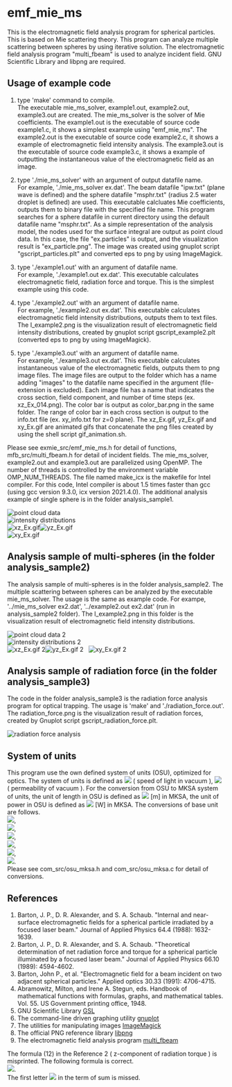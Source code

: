 # emf_mie_ms
This is the electromagnetic field analysis program for spherical particles. This is based on Mie scattering theory. 
This program can analyze multiple scattering between spheres by using iterative solution. 
The electromagnetic field analysis program "multi_fbeam" is used to analyze incident field. 
GNU Scientific Library and libpng are required.


## Usage of example code

1. type 'make' command to compile.  
   The executable mie_ms_solver, example1.out, example2.out, example3.out are created. 
   The mie_ms_solver is the solver of Mie coefficients. 
   The example1.out is the executable of source code example1.c, it shows a simplest example using "emf_mie_ms". 
   The example2.out is the executable of source code example2.c, it shows a example of electromagnetic field intensity analysis. 
   The example3.out is the executable of source code example3.c, 
   it shows a example of outputting the instantaneous value of the electromagnetic field as an image.  
   
2. type './mie_ms_solver' with an argument of output datafile name.  
   For example, './mie_ms_solver ex.dat'. 
   The beam datafile "ipw.txt" (plane wave is defined) and the sphere datafile "msphr.txt" (radius 2.5 water droplet is defined) are used. 
   This executable calcluates Mie coefficients, outputs them to binary file with the specified file name.
   This program searches for a sphere datafile in current directory using the default datafile name "msphr.txt". 
   As a simple representation of the analysis model, the nodes used for the surface integral are output as point cloud data. 
   In this case, the file "ex.particles" is output, and the visualization result is "ex_particle.png".
   The image was created using gnuplot script "gscript_particles.plt" and converted eps to png by using ImageMagick.  
   
3. type './example1.out' with an argument of datafile name.   
   For example, './example1.out ex.dat'. 
   This executable calculates electromagnetic field, radiation force and torque. This is the simplest example using this code.   
   
4. type './example2.out' with an argument of datafile name.  
   For example, './example2.out ex.dat'. 
   This executable calculates electromagnetic field intensity distributions, outputs them to text files.
   The I_example2.png is the visualization result of electromagnetic field intensity distributions, created by gnuplot script gscript_example2.plt
   (converted eps to png by using ImageMagick).  
   
5. type './example3.out' with an argument of datafile name.  
   For example, './example3.out ex.dat'.
   This executable calculates instantaneous value of the electromagnetic fields, outputs them to png image files.
   The image files are output to the folder which has a name adding "images" to the datafile name specified in the argument (file-extension is excluded). 
   Each image file has a name that indicates the cross section, field component, and number of time steps (ex. xz_Ex_014.png). 
   The color bar is output as color_bar.png in the same folder.
   The range of color bar in each cross section is output to the info.txt file (ex. xy_info.txt for z=0 plane).
   The xz_Ex.gif, yz_Ex.gif and xy_Ex.gif are animated gifs that concatenate the png files created by using the shell script gif_animation.sh.  
   
Please see exmie_src/emf_mie_ms.h for detail of functions, mfb_src/multi_fbeam.h for detail of incident fields. 
The mie_ms_solver, example2.out and example3.out are parallelized using OpenMP. 
The number of threads is controlled by the environment variable OMP_NUM_THREADS.
The file named make_icx is the makefile for Intel compiler. 
For this code, Intel compiler is about 1.5 times faster than gcc (using gcc version 9.3.0, icx version 2021.4.0). 
The additional analysis example of single sphere is in the folder analysis_sample1.  

![point cloud data](ex_particles.png "nodes for surface integral (ex_particles.png)")  
![intensity distributions](I_example2.png "intensity distributions (I_example2.png)")  
![xz_Ex.gif](xz_Ex.gif "instantaneous value of the E_x on y=0 plane (xz_Ex.gif)")![yz_Ex.gif](yz_Ex.gif "instantaneous value of the E_x on x=0 plane (yz_Ex.gif)")  
![xy_Ex.gif](xy_Ex.gif "instantaneous value of the E_x on z=0 plane (xy_Ex.gif)")  



## Analysis sample of multi-spheres (in the folder analysis_sample2)

The analysis sample of multi-spheres is in the folder analysis_sample2. 
The multiple scattering between spheres can be analyzed by the executable mie_ms_solver.
The usage is the same as example code. 
For exampe, '../mie_ms_solver ex2.dat', '../example2.out ex2.dat' (run in analysis_sample2 folder). 
The I_example2.png in this folder is the visualization result of electromagnetic field intensity distributions.  

![point cloud data 2](analysis_sample2/ex2_particles.png "nodes for surface integral (analysis_sample2/ex_particles.png)")  
![intensity distributions 2](analysis_sample2/I_example2.png "intensity distributions (analysis_sample2/I_example2.png)")  
![xz_Ex.gif 2](analysis_sample2/xz_Ex.gif "instantaneous value of the E_x on y=0 plane (analysis_sample2/xz_Ex.gif)")![yz_Ex.gif 2](analysis_sample2/yz_Ex.gif "instantaneous value of the E_x on x=0 plane (analysis_sample2/yz_Ex.gif)")  
![xy_Ex.gif 2](analysis_sample2/xy_Ex.gif "instantaneous value of the E_x on z=0 plane (analysis_sample2/xy_Ex.gif)")  


## Analysis sample of radiation force (in the folder analysis_sample3)  

The code in the folder analysis_sample3 is the radiation force analysis program for optical trapping. 
The usage is 'make' and './radiation_force.out'.
The radiation_force.png is the visualization result of radiation forces, created by Gnuplot script gscript_radiation_force.plt.  

![radiation force analysis](analysis_sample3/radiation_force.png "vector plot of radiation force (analysis_sample3/radiation_force.png)")


## System of units

This program use the own defined system of units (OSU), optimized for optics. 
The system of units is defined as <img src="https://latex.codecogs.com/gif.latex?c_0=1"> ( speed of light in vacuum ), 
<img src="https://latex.codecogs.com/gif.latex?\mu_0=1"> ( permeability of vacuum ). 
For the conversion from OSU to MKSA system of units, the unit of length in OSU is defined as 
<img src="https://latex.codecogs.com/gif.latex?1\times10^{-6}"> [m] in MKSA, the unit of power in OSU is defined as
<img src="https://latex.codecogs.com/gif.latex?1\times10^{-3}"> [W] in MKSA. The conversions of base unit are follows.  
<img src="https://latex.codecogs.com/gif.latex?a=1\times10^{-6}">,  
<img src="https://latex.codecogs.com/gif.latex?b=1\times10^{-3}">,  
<img src="https://latex.codecogs.com/gif.latex?a\,\mathrm{[m]}=1\,\mathrm{[L]}">,  
<img src="https://latex.codecogs.com/gif.latex?\frac{ab}{c_0^3}\,\mathrm{[kg]}=1\,\mathrm{[M]}">,  
<img src="https://latex.codecogs.com/gif.latex?\frac{a}{c_0}\,\mathrm{[s]}=1\,\mathrm{[T]}">,  
<img src="https://latex.codecogs.com/gif.latex?\sqrt{\frac{b}{c_0\mu_0}}\,\mathrm{[A]}=1\,\mathrm{[I]}">.  
Please see com_src/osu_mksa.h and com_src/osu_mksa.c for detail of conversions.


## References
1. Barton, J. P., D. R. Alexander, and S. A. Schaub. "Internal and near‐surface electromagnetic fields for a spherical particle irradiated by a focused laser beam." Journal of Applied Physics 64.4 (1988): 1632-1639.  
2. Barton, J. P., D. R. Alexander, and S. A. Schaub. "Theoretical determination of net radiation force and torque for a spherical particle illuminated by a focused laser beam." Journal of Applied Physics 66.10 (1989): 4594-4602.  
3. Barton, John P., et al. "Electromagnetic field for a beam incident on two adjacent spherical particles." Applied optics 30.33 (1991): 4706-4715.  
4. Abramowitz, Milton, and Irene A. Stegun, eds. Handbook of mathematical functions with formulas, graphs, and mathematical tables. Vol. 55. US Government printing office, 1948.  
5. GNU Scientific Library [GSL](https://www.gnu.org/software/gsl/)
6. The command-line driven graphing utility [gnuplot](http://www.gnuplot.info/)  
7. The utilities for manipulating images [ImageMagick](https://imagemagick.org/)  
8. The official PNG reference library [libpng](http://www.libpng.org/pub/png/libpng.html)  
9. The electromagnetic field analysis program [multi_fbeam](https://github.com/akohta/multi_fbeam/)  


The formula (12) in the Reference 2 ( z-component of radiation torque ) is misprinted. The following formula is correct.  
<img src="https://latex.codecogs.com/gif.latex?\frac{\left<N_z\right>}{a^3E_0^2}=-\frac{a}{8\pi}\sum_{l=1}^{\infty}\sum_{m=-l}^{l}l(l+1)m\left[\epsilon_{\mathrm{ext}}|a_{lm}|^2+|b_{lm}|^2+\Re(\epsilon_{\mathrm{ext}}a_{lm}A_{lm}^*+b_{lm}B_{lm}^*)\right]">.  
The first letter <img src="https://latex.codecogs.com/gif.latex?l"> in the term of sum is missed.
